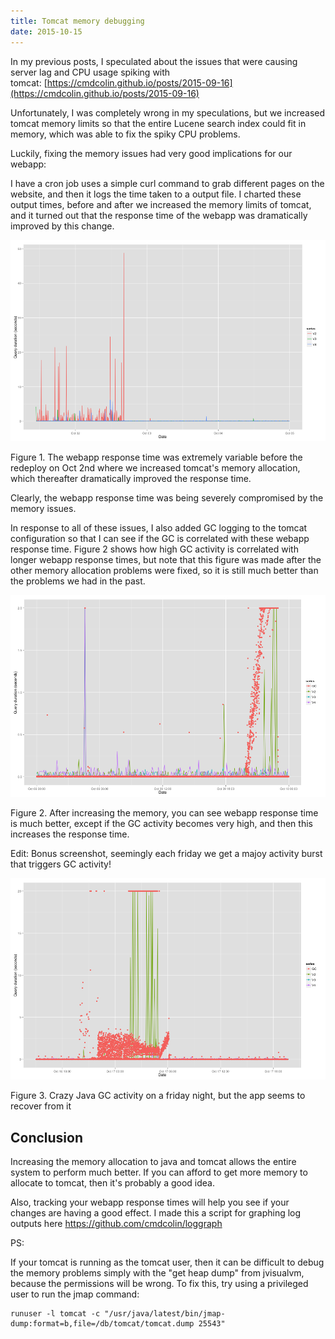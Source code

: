```yaml
---
title: Tomcat memory debugging
date: 2015-10-15
---
```


In my previous posts, I speculated about the issues that were causing
server lag and CPU usage spiking with
tomcat: [https://cmdcolin.github.io/posts/2015-09-16](https://cmdcolin.github.io/posts/2015-09-16)

Unfortunately, I was completely wrong in my speculations, but we
increased tomcat memory limits so that the entire Lucene search index
could fit in memory, which was able to fix the spiky CPU problems.

Luckily, fixing the memory issues had very good implications for our
webapp:

I have a cron job uses a simple curl command to grab different pages on
the website, and then it logs the time taken to a output file. I charted
these output times, before and after we increased the memory limits of
tomcat, and it turned out that the response time of the webapp was
dramatically improved by this change.

![](/media/131229569383_0.png)

Figure 1. The webapp response time was extremely variable before the
redeploy on Oct 2nd where we increased tomcat's memory allocation, which
thereafter dramatically improved the response time.

Clearly, the webapp response time was being severely compromised by the
memory issues.

In response to all of these issues, I also added GC logging to the
tomcat configuration so that I can see if the GC is correlated with
these webapp response time. Figure 2 shows how high GC activity is
correlated with longer webapp response times, but note that this figure
was made after the other memory allocation problems were fixed, so it is
still much better than the problems we had in the past.

![](/media/131229569383_1.png)

Figure 2. After increasing the memory, you can see webapp response time
is much better, except if the GC activity becomes very high, and then
this increases the response time.

Edit: Bonus screenshot, seemingly each friday we get a majoy activity
burst that triggers GC activity!

![](/media/131229569383_2.png)

Figure 3. Crazy Java GC activity on a friday night, but the app seems to
recover from it

## Conclusion

Increasing the memory allocation to java and tomcat allows the entire
system to perform much better. If you can afford to get more memory to
allocate to tomcat, then it's probably a good idea.

Also, tracking your webapp response times will help you see if your
changes are having a good effect. I made this a script for graphing log
outputs here https://github.com/cmdcolin/loggraph

PS:

If your tomcat is running as the tomcat user, then it can be difficult
to debug the memory problems simply with the "get heap dump" from
jvisualvm, because the permissions will be wrong. To fix this, try using
a privileged user to run the jmap command:

    runuser -l tomcat -c "/usr/java/latest/bin/jmap-dump:format=b,file=/db/tomcat/tomcat.dump 25543"
